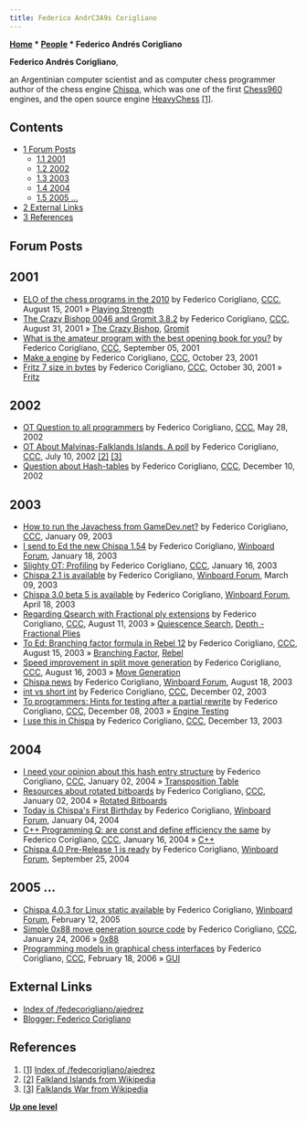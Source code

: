 ```yaml
---
title: Federico AndrC3A9s Corigliano
---
```

**[Home](Home "Home") * [People](People "People") * Federico Andrés Corigliano**

**Federico Andrés Corigliano**,

an Argentinian computer scientist and as computer chess programmer author of the chess engine [Chispa](Chispa "Chispa"), which was one of the first [Chess960](Chess960 "Chess960") engines, and the open source engine [HeavyChess](HeavyChess "HeavyChess") <a id="cite-note-1" href="#cite-ref-1">[1]</a>.

## Contents

- [1 Forum Posts](#forum-posts)
  - [1.1 2001](#2001)
  - [1.2 2002](#2002)
  - [1.3 2003](#2003)
  - [1.4 2004](#2004)
  - [1.5 2005 ...](#2005-...)
- [2 External Links](#external-links)
- [3 References](#references)

## Forum Posts

## 2001

- [ELO of the chess programs in the 2010](https://www.stmintz.com/ccc/index.php?id=183787) by Federico Corigliano, [CCC](CCC "CCC"), August 15, 2001 » [Playing Strength](Playing_Strength "Playing Strength")
- [The Crazy Bishop 0046 and Gromit 3.8.2](https://www.stmintz.com/ccc/index.php?id=186640) by Federico Corigliano, [CCC](CCC "CCC"), August 31, 2001 » [The Crazy Bishop](The_Crazy_Bishop "The Crazy Bishop"), [Gromit](Gromit "Gromit")
- [What is the amateur program with the best opening book for you?](https://www.stmintz.com/ccc/index.php?id=187335) by Federico Corigliano, [CCC](CCC "CCC"), September 05, 2001
- [Make a engine](https://www.stmintz.com/ccc/index.php?id=193986) by Federico Corigliano, [CCC](CCC "CCC"), October 23, 2001
- [Fritz 7 size in bytes](https://www.stmintz.com/ccc/index.php?id=195009) by Federico Corigliano, [CCC](CCC "CCC"), October 30, 2001 » [Fritz](Fritz "Fritz")

## 2002

- [OT Question to all programmers](https://www.stmintz.com/ccc/index.php?id=232560) by Federico Corigliano, [CCC](CCC "CCC"), May 28, 2002
- [OT About Malvinas-Falklands Islands. A poll](https://www.stmintz.com/ccc/index.php?id=239736) by Federico Corigliano, [CCC](CCC "CCC"), July 10, 2002 <a id="cite-note-2" href="#cite-ref-2">[2]</a> <a id="cite-note-3" href="#cite-ref-3">[3]</a>
- [Question about Hash-tables](https://www.stmintz.com/ccc/index.php?id=269951) by Federico Corigliano, [CCC](CCC "CCC"), December 10, 2002

## 2003

- [How to run the Javachess from GameDev.net?](https://www.stmintz.com/ccc/index.php?id=276072) by Federico Corigliano, [CCC](CCC "CCC"), January 09, 2003
- [I send to Ed the new Chispa 1.54](http://www.open-aurec.com/wbforum/viewtopic.php?f=18&t=40827&p=155641) by Federico Corigliano, [Winboard Forum](Computer_Chess_Forums "Computer Chess Forums"), January 18, 2003
- [Slighty OT: Profiling](https://www.stmintz.com/ccc/index.php?id=277752) by Federico Corigliano, [CCC](CCC "CCC"), January 16, 2003
- [Chispa 2.1 is available](http://www.open-aurec.com/wbforum/viewtopic.php?f=18&t=41627&p=158817) by Federico Corigliano, [Winboard Forum](Computer_Chess_Forums "Computer Chess Forums"), March 09, 2003
- [Chispa 3.0 beta 5 is available](http://www.open-aurec.com/wbforum/viewtopic.php?f=18&t=42286&p=161513) by Federico Corigliano, [Winboard Forum](Computer_Chess_Forums "Computer Chess Forums"), April 18, 2003
- [Regarding Qsearch with Fractional ply extensions](https://www.stmintz.com/ccc/index.php?id=310897) by Federico Corigliano, [CCC](CCC "CCC"), August 11, 2003 » [Quiescence Search](Quiescence_Search "Quiescence Search"), [Depth - Fractional Plies](Depth#FractionalPlies "Depth")
- [To Ed: Branching factor formula in Rebel 12](https://www.stmintz.com/ccc/index.php?id=311344) by Federico Corigliano, [CCC](CCC "CCC"), August 15, 2003 » [Branching Factor](Branching_Factor "Branching Factor"), [Rebel](Rebel "Rebel")
- [Speed improvement in split move generation](https://www.stmintz.com/ccc/index.php?id=311601) by Federico Corigliano, [CCC](CCC "CCC"), August 16, 2003 » [Move Generation](Move_Generation "Move Generation")
- [Chispa news](http://www.open-aurec.com/wbforum/viewtopic.php?f=18&t=43819&p=167366) by Federico Corigliano, [Winboard Forum](Computer_Chess_Forums "Computer Chess Forums"), August 18, 2003
- [int vs short int](https://www.stmintz.com/ccc/index.php?id=333144) by Federico Corigliano, [CCC](CCC "CCC"), December 02, 2003
- [To programmers: Hints for testing after a partial rewrite](https://www.stmintz.com/ccc/index.php?id=334370) by Federico Corigliano, [CCC](CCC "CCC"), December 08, 2003 » [Engine Testing](Engine_Testing "Engine Testing")
- [I use this in Chispa](https://www.stmintz.com/ccc/index.php?id=335845) by Federico Corigliano, [CCC](CCC "CCC"), December 13, 2003

## 2004

- [I need your opinion about this hash entry structure](https://www.stmintz.com/ccc/index.php?id=339934) by Federico Corigliano, [CCC](CCC "CCC"), January 02, 2004 » [Transposition Table](Transposition_Table "Transposition Table")
- [Resources about rotated bitboards](https://www.stmintz.com/ccc/index.php?id=342372) by Federico Corigliano, [CCC](CCC "CCC"), January 02, 2004 » [Rotated Bitboards](Rotated_Bitboards "Rotated Bitboards")
- [Today is Chispa's First Birthday](http://www.open-aurec.com/wbforum/viewtopic.php?f=18&t=45891&p=174306) by Federico Corigliano, [Winboard Forum](Computer_Chess_Forums "Computer Chess Forums"), January 04, 2004
- [C++ Programming Q: are const and define efficiency the same](https://www.stmintz.com/ccc/index.php?id=342885) by Federico Corigliano, [CCC](CCC "CCC"), January 16, 2004 » [C++](Cpp "Cpp")
- [Chispa 4.0 Pre-Release 1 is ready](http://www.open-aurec.com/wbforum/viewtopic.php?f=18&t=49061&p=185165) by Federico Corigliano, [Winboard Forum](Computer_Chess_Forums "Computer Chess Forums"), September 25, 2004

## 2005 ...

- [Chispa 4.0.3 for Linux static available](http://www.open-aurec.com/wbforum/viewtopic.php?f=2&t=1634&p=7591) by Federico Corigliano, [Winboard Forum](Computer_Chess_Forums "Computer Chess Forums"), February 12, 2005
- [Simple 0x88 move generation source code](https://www.stmintz.com/ccc/index.php?id=481916) by Federico Corigliano, [CCC](CCC "CCC"), January 24, 2006 » [0x88](0x88 "0x88")
- [Programming models in graphical chess interfaces](https://www.stmintz.com/ccc/index.php?id=487610) by Federico Corigliano, [CCC](CCC "CCC"), February 18, 2006 » [GUI](GUI "GUI")

## External Links

- [Index of /fedecorigliano/ajedrez](http://www.oocities.org/ar/fedecorigliano/ajedrez/)
- [Blogger: Federico Corigliano](https://www.blogger.com/profile/08789120690533206090)

## References

1. <a id="cite-ref-1" href="#cite-note-1">[1]</a> [Index of /fedecorigliano/ajedrez](http://www.oocities.org/ar/fedecorigliano/ajedrez/)
1. <a id="cite-ref-2" href="#cite-note-2">[2]</a> [Falkland Islands from Wikipedia](https://en.wikipedia.org/wiki/Falkland_Islands)
1. <a id="cite-ref-3" href="#cite-note-3">[3]</a> [Falklands War from Wikipedia](https://en.wikipedia.org/wiki/Falklands_War)

**[Up one level](People "People")**

